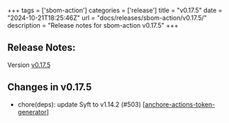 +++
tags = ['sbom-action']
categories = ['release']
title = "v0.17.5"
date = "2024-10-21T18:25:46Z"
url = "docs/releases/sbom-action/v0.17.5/"
description = "Release notes for sbom-action v0.17.5"
+++

## Release Notes:
Version [v0.17.5](https://github.com/anchore/sbom-action/releases/tag/v0.17.5)

## Changes in v0.17.5

- chore(deps): update Syft to v1.14.2 (#503) [[anchore-actions-token-generator](https://github.com/anchore-actions-token-generator)]
